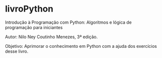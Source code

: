 # livroPython
Introdução à Programação com Python: Algoritmos e lógica de programação para iniciantes

Autor: Nilo Ney Coutinho Menezes, 3ª edição.

Objetivo: Aprimorar o conhecimento em Python com a ajuda dos exercícios desse livro.
